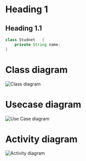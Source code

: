 # Heading 1
## Heading 1.1

```java
class Studnet   {
    private String name;
}
```

# Class diagram
![Class diagram](https://www.planttext.com/api/plantuml/png/R59DQnin4BthLmpq4aFMfBa4YXDYwZWfj0bqRKfEPgAThDMkFf1c7PQslwo7_AJ-XOvsrwrfSf4qysQUtXlfzw_doyGOkRMDKkcRSH1z8gNOS4EmwW8bAE1zWod1mc0TqQgXCA2SGNiRl2F79NVI83IdIk53ueYQGVTzyp7yQ1B3TwL-AZK0AvB4R0OrEOhOmCM5m7_HiajCDkD7vV6RvVBixEHa0gLnTKFidLIFXGjawiiMnpxghQac6Hl1fVTlPzVv0gCJCDRv3e1xtu961wsO1KYqwmKqnb6IU3gL1HDqKlM4ZdFaAgYZRuESpyzbuQqe4KPV4syfvexDve1vYplA71PTDtIc5wH58SkLCFl7OLR_tAyJnLxfT2gURP3XNXEp97jn84FZMxHqD85tK78KCVlqlAeYfTGZutdayPR4wo5BUerbiu4GpIwFjKB6mLTX70FMrCi67Rl0L0qEYg4JWWX_yh7ABiYr5bR6qjePxeqivlUbR3Ttwyzv__JXThswAdEjC5DyH4rmy4NGES_8HbwwR4F8BhvWT7de-ndTFNmb_TyFKllaZq9apcF4BfCgTKckak_v1m00__y30000)


# Usecase diagram
![Use Case diagram](https://www.planttext.com/api/plantuml/png/UhzxlqDnIM9HIMbk3XTNSNPcda9HVd4g5rT9PabEga9eSQg2SoAGSCbCJ2zAp5NWukBIyCbFpypJvD88AirJ22ZAJqujBjPKI2nMq01n33MvIejJaq5wD4BpKlBXAX32GFqA_gKbO3sXpYPSN0wfUIb0-m40003__mC0)

# Activity diagram
![Activity diagram](https://www.planttext.com/api/plantuml/png/V90n3i8m34Ltdy8pGZq0B4K2YOa591QMq9fYqJWeDbISZO4ZSGNS0c8ZoXBd_V_pyxm_IhMGxH9R03snO4vA0CRM4iuguolR3USScXmYxiIfdWUOB8BXCXbkMHgT0aWomfOE1kXhSsH5tm5NFY-AOfYEVfRrsrAn2e9xQZowOpkwO3q4V731y5MuMvNQ96FK50cxb6iTOv3QDKgHXyk_CUJi9qGjdQ4_zy_sDlFCSl8-aVQPkcbVqm4e7V6_UG400F__0m00)
